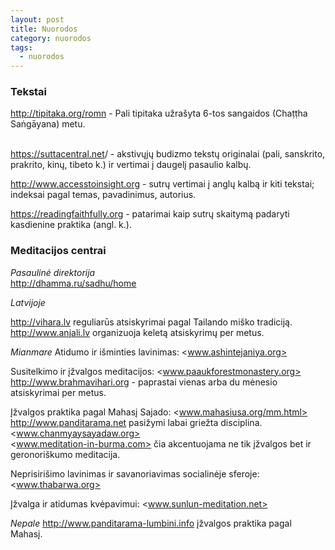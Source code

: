 ```yaml
---
layout: post
title: Nuorodos
category: nuorodos
tags:
  - nuorodos
---
```

### Tekstai

<http://tipitaka.org/romn> - Pali tipitaka užrašyta 6-tos sangaidos (Chaṭṭha Saṅgāyana) metu.

\
<https://suttacentral.net>/ - akstivųjų budizmo tekstų originalai (pali, sanskrito, prakrito, kinų, tibeto k.) ir vertimai į daugelį pasaulio kalbų.

<http://www.accesstoinsight.org> - sutrų vertimai į anglų kalbą ir kiti tekstai; indeksai pagal temas, pavadinimus, autorius.

<https://readingfaithfully.org> - patarimai kaip sutrų skaitymą padaryti kasdienine praktika (angl. k.).

### Meditacijos centrai

_Pasaulinė direktorija_  
<http://dhamma.ru/sadhu/home> 

_Latvijoje_


<http://vihara.lv> reguliarūs atsiskyrimai pagal Tailando miško tradiciją.
<http://www.anjali.lv> organizuoja keletą atsiskyrimų per metus.  

_Mianmare_
Atidumo ir išminties lavinimas: 
<www.ashintejaniya.org>

Susitelkimo ir įžvalgos meditacijos:
<www.paaukforestmonastery.org>  
<http://www.brahmavihari.org> - paprastai vienas arba du mėnesio atsiskyrimai per metus.

Įžvalgos praktika pagal Mahasį Sajado: 
<www.mahasiusa.org/mm.html>  
<http://www.panditarama.net> pasižymi labai griežta disciplina.
<www.chanmyaysayadaw.org>  
<www.meditation-in-burma.com> čia akcentuojama ne tik įžvalgos bet ir geronoriškumo meditacija.  

Neprisirišimo lavinimas ir savanoriavimas socialinėje sferoje: 
<www.thabarwa.org>

Įžvalga ir atidumas kvėpavimui: 
<www.sunlun-meditation.net>

_Nepale_
<http://www.panditarama-lumbini.info> įžvalgos praktika pagal Mahasį.
